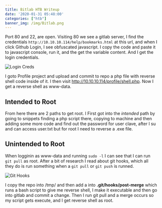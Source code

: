 ```yaml
---
title: Bitlab HTB Writeup
date: '2020-01-31 05:48:00'
categories: ["htb"]
banner_img: /img/Bitlab.png
---
```



Port 80 and 22, are open. Visiting 80 we see a gitlab server, I find the credentials `http://10.10.10.114/help/bookmarks.html` at this url, and when I click Github Login, I see obfuscated javascript. I copy the code and paste it to javascript console, run it, and the get the variable content. And I get the login credentials.  

![Login Creds](https://user-images.githubusercontent.com/16364370/71891570-d89b2100-313e-11ea-971d-c7f3a288657d.png)

I goto Profile project and upload and commit to repo a php file with reverse shell code inside of it. I then visit http://10.10.10.114/profile/shell.php. Now I get a reverse shell as www-data.

## Intended to Root

From here there are 2 paths to get root. I First got into the *intended* path by going to snippets finding a php script there, copying to machine and then adding some more code and find out the password for user clave, after I su and can access user.txt but for root I need to reverse a .exe file. 

## Unintended to Root

When logginin as www-data and running `sudo -l` I can see that I can run `git pull` as root. After a bit of research I read about git hooks, which all they do is run something when a `git pull` or `git push` is runned.


![Git Hooks](https://user-images.githubusercontent.com/16364370/71892079-f87f1480-313f-11ea-9a57-c469a9bc1704.png)

I copy the repo into /tmp/ and then add a into **.git/hooks/post-merge** which runs a bash script to give me reverse shell, I make it executable and then go into gitlab and commit a change. Then I run git pull and a merge occurs so my script gets execute, and I get reverse shell as root.
